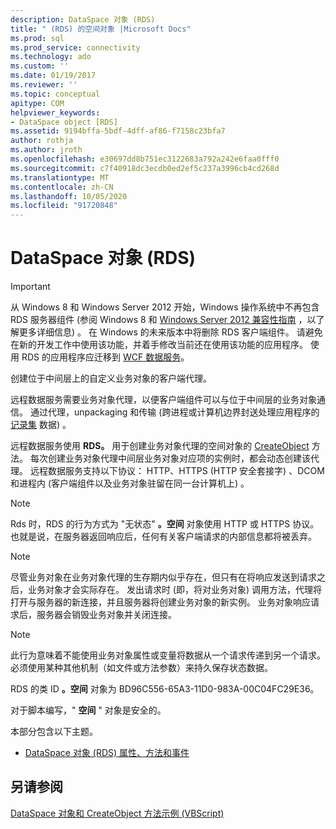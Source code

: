 ```yaml
---
description: DataSpace 对象 (RDS)
title: " (RDS) 的空间对象 |Microsoft Docs"
ms.prod: sql
ms.prod_service: connectivity
ms.technology: ado
ms.custom: ''
ms.date: 01/19/2017
ms.reviewer: ''
ms.topic: conceptual
apitype: COM
helpviewer_keywords:
- DataSpace object [RDS]
ms.assetid: 9194bffa-5bdf-4dff-af86-f7158c23bfa7
author: rothja
ms.author: jroth
ms.openlocfilehash: e30697dd8b751ec3122683a792a242e6faa0fff0
ms.sourcegitcommit: c7f40918dc3ecdb0ed2ef5c237a3996cb4cd268d
ms.translationtype: MT
ms.contentlocale: zh-CN
ms.lasthandoff: 10/05/2020
ms.locfileid: "91720848"
---
```

# <a name="dataspace-object-rds"></a>DataSpace 对象 (RDS)
> [!IMPORTANT]
>  从 Windows 8 和 Windows Server 2012 开始，Windows 操作系统中不再包含 RDS 服务器组件 (参阅 Windows 8 和 [Windows Server 2012 兼容性指南](https://www.microsoft.com/download/details.aspx?id=27416) ，以了解更多详细信息) 。 在 Windows 的未来版本中将删除 RDS 客户端组件。 请避免在新的开发工作中使用该功能，并着手修改当前还在使用该功能的应用程序。 使用 RDS 的应用程序应迁移到 [WCF 数据服务](/dotnet/framework/wcf/)。  
  
 创建位于中间层上的自定义业务对象的客户端代理。  
  
 远程数据服务需要业务对象代理，以便客户端组件可以与位于中间层的业务对象通信。 通过代理，unpackaging 和传输 (跨进程或计算机边界封送处理应用程序的 [记录集](../ado-api/recordset-object-ado.md) 数据) 。  
  
 远程数据服务使用 **RDS。** 用于创建业务对象代理的空间对象的 [CreateObject](./createobject-method-rds.md) 方法。 每次创建业务对象代理中间层业务对象对应项的实例时，都会动态创建该代理。 远程数据服务支持以下协议： HTTP、HTTPS (HTTP 安全套接字) 、DCOM 和进程内 (客户端组件以及业务对象驻留在同一台计算机上) 。  
  
> [!NOTE]
>  Rds 时，RDS 的行为方式为 "无状态" **。空间** 对象使用 HTTP 或 HTTPS 协议。 也就是说，在服务器返回响应后，任何有关客户端请求的内部信息都将被丢弃。  
  
> [!NOTE]
>  尽管业务对象在业务对象代理的生存期内似乎存在，但只有在将响应发送到请求之后，业务对象才会实际存在。 发出请求时 (即，将对业务对象) 调用方法，代理将打开与服务器的新连接，并且服务器将创建业务对象的新实例。 业务对象响应请求后，服务器会销毁业务对象并关闭连接。  
  
> [!NOTE]
>  此行为意味着不能使用业务对象属性或变量将数据从一个请求传递到另一个请求。 必须使用某种其他机制（如文件或方法参数）来持久保存状态数据。  
  
 RDS 的类 ID **。空间** 对象为 BD96C556-65A3-11D0-983A-00C04FC29E36。  
  
 对于脚本编写，" **空间** " 对象是安全的。  
  
 本部分包含以下主题。  
  
-   [DataSpace 对象 (RDS) 属性、方法和事件](./dataspace-object-rds-properties-methods-and-events.md)  
  
## <a name="see-also"></a>另请参阅  
 [DataSpace 对象和 CreateObject 方法示例 (VBScript)](./dataspace-object-and-createobject-method-example-vbscript.md)
